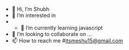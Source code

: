 - 👋 Hi, I’m Shubh
- 👀 I’m interested in 
- - 🌱 I’m currently learning javascript
- 💞️ I’m looking to collaborate on ...
- 📫 How to reach me #itsmeshu15@gmail.com

<!---
itsmeshu15/itsmeshu15 is a ✨ special ✨ repository because its `README.md` (this file) appears on your GitHub profile.
You can click the Preview link to take a look at your changes.
--->
